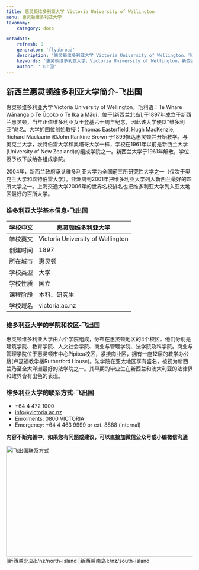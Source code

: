 ```yaml
---
title: 惠灵顿维多利亚大学 Victoria University of Wellington
menu: 惠灵顿维多利亚大学
taxonomy:
    category: docs

metadata:
    refresh: 0
    generator: 'flyabroad'
    description: '惠灵顿维多利亚大学 Victoria University of Wellington，毛利语：Te Whare Wānanga o Te Ūpoko o Te Ika a Māui，于1897年成立于新西兰惠灵顿，当年正值维多利亚女王登基六十周年纪念，因此该大学便以“维多利亚”命名。大学的四位创始教授：Thomas Easterfield, Hugh MacKenzie, Richard Maclaurin 和John Rankine Brown 于1899抵达惠灵顿并开始教学。与奥克兰大学，坎特伯雷大学和奥塔哥大学一样，学校在1961年以前是新西兰大学(University of New Zealand)的组成学院之一。'
    keywords: '惠灵顿维多利亚大学，Victoria University of Wellington，新西兰大学，新西兰教育'
    author: '飞出国'
---
```

## 新西兰惠灵顿维多利亚大学简介-飞出国

惠灵顿维多利亚大学 Victoria University of Wellington，毛利语：Te Whare Wānanga o Te Ūpoko o Te Ika a Māui，位于[新西兰北岛],于1897年成立于新西兰惠灵顿，当年正值维多利亚女王登基六十周年纪念，因此该大学便以“维多利亚”命名。大学的四位创始教授：Thomas Easterfield, Hugh MacKenzie, Richard Maclaurin 和John Rankine Brown 于1899抵达惠灵顿并开始教学。与奥克兰大学，坎特伯雷大学和奥塔哥大学一样，学校在1961年以前是新西兰大学(University of New Zealand)的组成学院之一。新西兰大学于1961年解散，学位授予权下放给各组成学院。

2004年，新西兰政府承认维多利亚大学为全国前三所研究性大学之一（仅次于奥克兰大学和坎特伯雷大学）。亚洲周刊2001年把维多利亚大学列入新西兰最好的四所大学之一。上海交通大学2006年的世界名校排名也把维多利亚大学列入亚太地区最好的百所大学。

### 维多利亚大学基本信息-飞出国

学校中文 | 惠灵顿维多利亚大学
-----|----------
学校英文 | Victoria University of Wellington
创建时间 | 1897 
所在城市 | 惠灵顿
学校类型 | 大学
学校性质 | 国立
课程阶段 | 本科、研究生
学校域名 | victoria.ac.nz

### 维多利亚大学的学院和校区-飞出国

惠灵顿维多利亚大学由六个学院组成，分布在惠灵顿地区的4个校区。他们分别是建筑学院、教育学院、人文社会学院、商业与管理学院、法学院及科学院。商业与管理学院位于惠灵顿市中心Pipitea校区，紧接商业区，拥有一座12层的教学办公楼(卢瑟福教学楼Rutherford House)。法学院在亚太地区享有盛名，被视为新西兰乃至全大洋洲最好的法学院之一。其早期的毕业生在新西兰和澳大利亚的法律界和政界皆有出色的表现。

### 维多利亚大学的联系方式-飞出国

* +64 4 472 1000
* info@victoria.ac.nz
* Enrolments: 0800 VICTORIA
* Emergency: +64 4 463 9999 or ext. 8888 (internal)

**内容不断完善中，如果您有问题或建议，可以直接加微信公众号或小编微信沟通**

<img src="http://wx1.sinaimg.cn/mw1024/892c310fly1fgkvndf1s9j20p008d0v3.jpg" width = "900" height = "300" alt="飞出国联系方式" align=center />
[新西兰北岛]:/nz/north-island
[新西兰南岛]:/nz/south-island